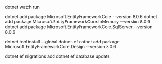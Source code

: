 dotnet watch run

dotnet add package Microsoft.EntityFrameworkCore --version 8.0.6
dotnet add package Microsoft.EntityFrameworkCore.InMemory --version 8.0.6
dotnet add package Microsoft.EntityFrameworkCore.SqlServer --version 8.0.6

dotnet tool install --global dotnet-ef
dotnet add package Microsoft.EntityFrameworkCore.Design --version 8.0.6

dotnet ef migrations add <name>
dotnet ef database update
